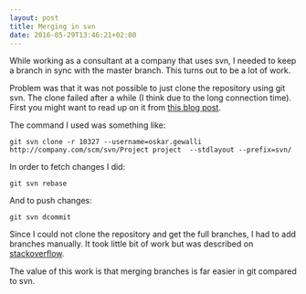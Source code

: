 ```yaml
---
layout: post
title: Merging in svn
date: 2016-05-29T13:46:21+02:00
---
```


While working as a consultant at a company that uses svn, I needed to keep a branch in sync with the master branch. This turns out to be a lot of work.

Problem was that it was not possible to just clone the repository using git svn. The clone failed after a while (I think due to the long connection time). First you might want to read up on it from [this blog post](http://andy.delcambre.com/2008/03/04/git-svn-workflow.html).

The command I used was something like:

```
git svn clone -r 10327 --username=oskar.gewalli http://company.com/scm/svn/Project project  --stdlayout --prefix=svn/
```

In order to fetch changes I did:

```
git svn rebase 
```

And to push changes:
```
git svn dcommit
```

Since I could not clone the repository and get the full branches, I had to add branches manually. It took little bit of work but was described on [stackoverflow](http://stackoverflow.com/questions/296975/how-do-i-tell-git-svn-about-a-remote-branch-created-after-i-fetched-the-repo).


The value of this work is that merging branches is far easier in git compared to svn.